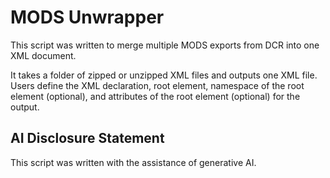 # MODS Unwrapper

This script was written to merge multiple MODS exports from DCR into one XML document.

It takes a folder of zipped or unzipped XML files and outputs one XML file. Users define the XML declaration, root element, namespace of the root element (optional), and attributes of the root element (optional) for the output.

## AI Disclosure Statement

This script was written with the assistance of generative AI.
